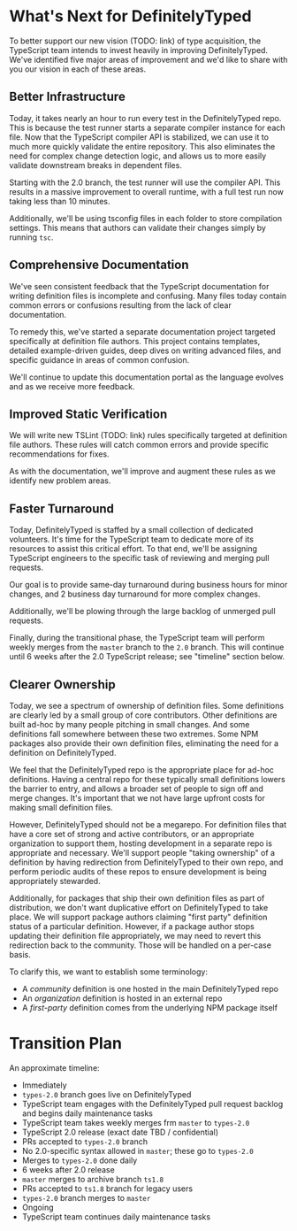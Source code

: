 # What's Next for DefinitelyTyped

To better support our new vision (TODO: link) of type acquisition,
  the TypeScript team intends to invest heavily in improving DefinitelyTyped.
We've identified five major areas of improvement and
  we'd like to share with you our vision in each of these areas.

## Better Infrastructure

Today, it takes nearly an hour to run every test in the DefinitelyTyped repo.
This is because the test runner starts a separate compiler instance for each file.
Now that the TypeScript compiler API is stabilized,
  we can use it to much more quickly validate the entire repository.
This also eliminates the need for complex change detection logic,
  and allows us to more easily validate downstream breaks in dependent files.

Starting with the 2.0 branch, the test runner will use the compiler API.
This results in a massive improvement to overall runtime,
  with a full test run now taking less than 10 minutes.

Additionally, we'll be using tsconfig files in each folder to store compilation settings.
This means that authors can validate their changes simply by running `tsc`.

## Comprehensive Documentation

We've seen consistent feedback that the TypeScript documentation for writing definition files
  is incomplete and confusing.
Many files today contain common errors or confusions resulting from the lack of clear documentation.

To remedy this, we've started a separate documentation project targeted specifically
  at definition file authors.
This project contains templates,
  detailed example-driven guides,
  deep dives on writing advanced files,
  and specific guidance in areas of common confusion.

We'll continue to update this documentation portal as the language evolves and as we receive more feedback.

## Improved Static Verification

We will write new TSLint (TODO: link) rules specifically targeted at definition file authors.
These rules will catch common errors and provide specific recommendations for fixes.

As with the documentation, we'll improve and augment these rules as we identify new problem areas.

## Faster Turnaround

Today, DefinitelyTyped is staffed by a small collection of dedicated volunteers.
It's time for the TypeScript team to dedicate more of its resources to assist this critical effort.
To that end, we'll be assigning TypeScript engineers to the specific task
  of reviewing and merging pull requests.

Our goal is to provide same-day turnaround during business hours for minor changes,
  and 2 business day turnaround for more complex changes.

Additionally, we'll be plowing through the large backlog of unmerged pull requests.

Finally, during the transitional phase,
  the TypeScript team will perform weekly merges from the `master` branch to the `2.0` branch.
This will continue until 6 weeks after the 2.0 TypeScript release;
  see "timeline" section below.

## Clearer Ownership

Today, we see a spectrum of ownership of definition files.
Some definitions are clearly led by a small group of core contributors.
Other definitions are built ad-hoc by many people pitching in small changes.
And some definitions fall somewhere between these two extremes.
Some NPM packages also provide their own definition files,
  eliminating the need for a definition on DefinitelyTyped.

We feel that the DefinitelyTyped repo is the appropriate place for ad-hoc definitions.
Having a central repo for these typically small definitions lowers the barrier to entry,
  and allows a broader set of people to sign off and merge changes.
It's important that we not have large upfront costs for making small definition files.

However, DefinitelyTyped should not be a megarepo.
For definition files that have a core set of strong and active contributors,
  or an appropriate organization to support them,
  hosting development in a separate repo is appropriate and necessary.
We'll support people "taking ownership" of a definition by having redirection
  from DefinitelyTyped to their own repo, and perform periodic audits of these
  repos to ensure development is being appropriately stewarded.

Additionally, for packages that ship their own definition files as part of distribution,
  we don't want duplicative effort on DefinitelyTyped to take place.
We will support package authors claiming "first party" definition status of a particular definition.
However, if a package author stops updating their definition file appropriately,
  we may need to revert this redirection back to the community.
Those will be handled on a per-case basis.

To clarify this, we want to establish some terminology:
 * A *community* definition is one hosted in the main DefinitelyTyped repo
 * An *organization* definition is hosted in an external repo
 * A *first-party* definition comes from the underlying NPM package itself

# Transition Plan

An approximate timeline:

* Immediately
 * `types-2.0` branch goes live on DefinitelyTyped
 * TypeScript team engages with the DefinitelyTyped pull request backlog and begins daily maintenance tasks
 * TypeScript team takes weekly merges frm `master` to `types-2.0`
* TypeScript 2.0 release (exact date TBD / confidential)
 * PRs accepted to `types-2.0` branch
 * No 2.0-specific syntax allowed in `master`; these go to `types-2.0`
 * Merges to `types-2.0` done daily
* 6 weeks after 2.0 release
 * `master` merges to archive branch `ts1.8`
 * PRs accepted to `ts1.8` branch for legacy users
 * `types-2.0` branch merges to `master`
* Ongoing
 * TypeScript team continues daily maintenance tasks
